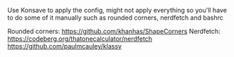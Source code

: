 Use Konsave to apply the config, might not apply everything so you'll have to do some of it manually such as rounded corners, nerdfetch and bashrc

Rounded corners: https://github.com/khanhas/ShapeCorners
Nerdfetch: https://codeberg.org/thatonecalculator/nerdfetch
https://github.com/paulmcauley/klassy
